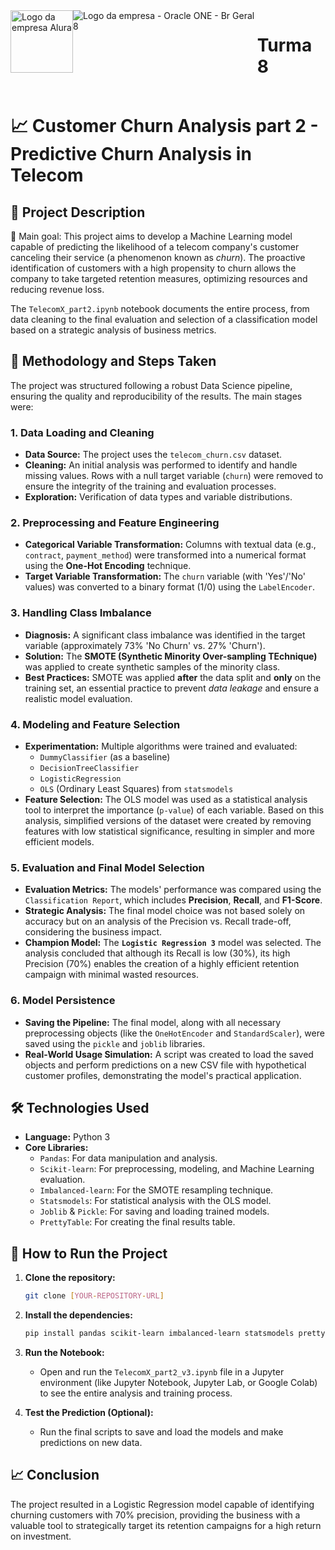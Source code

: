 <div  style="display: flex;">
    <img alt="Logo da empresa Alura" src="https://www.cuponation.com.br/images/fit-in/256x/images/a/alura_logo.png", style = "width:100px;">
    <img class="company-logo__img" src="https://cdn2.gnarususercontent.com.br/1/1221562/b6256fa6-5fde-4cdd-a4a3-d33ebc90bb6c.png" alt="Logo da empresa - Oracle ONE - Br Geral 8">
    <h1>Turma 8</h1>
</div>

# 📈 Customer Churn Analysis part 2 - Predictive Churn Analysis in Telecom

## 📄 Project Description

🎯 Main goal: This project aims to develop a Machine Learning model capable of predicting the likelihood of a telecom company's customer canceling their service (a phenomenon known as *churn*). The proactive identification of customers with a high propensity to churn allows the company to take targeted retention measures, optimizing resources and reducing revenue loss.

The `TelecomX_part2.ipynb` notebook documents the entire process, from data cleaning to the final evaluation and selection of a classification model based on a strategic analysis of business metrics.

## 🚀 Methodology and Steps Taken

The project was structured following a robust Data Science pipeline, ensuring the quality and reproducibility of the results. The main stages were:

### 1. Data Loading and Cleaning
- **Data Source:** The project uses the `telecom_churn.csv` dataset.
- **Cleaning:** An initial analysis was performed to identify and handle missing values. Rows with a null target variable (`churn`) were removed to ensure the integrity of the training and evaluation processes.
- **Exploration:** Verification of data types and variable distributions.

### 2. Preprocessing and Feature Engineering
- **Categorical Variable Transformation:** Columns with textual data (e.g., `contract`, `payment_method`) were transformed into a numerical format using the **One-Hot Encoding** technique.
- **Target Variable Transformation:** The `churn` variable (with 'Yes'/'No' values) was converted to a binary format (1/0) using the `LabelEncoder`.

### 3. Handling Class Imbalance
- **Diagnosis:** A significant class imbalance was identified in the target variable (approximately 73% 'No Churn' vs. 27% 'Churn').
- **Solution:** The **SMOTE (Synthetic Minority Over-sampling TEchnique)** was applied to create synthetic samples of the minority class.
- **Best Practices:** SMOTE was applied **after** the data split and **only** on the training set, an essential practice to prevent *data leakage* and ensure a realistic model evaluation.

### 4. Modeling and Feature Selection
- **Experimentation:** Multiple algorithms were trained and evaluated:
    - `DummyClassifier` (as a baseline)
    - `DecisionTreeClassifier`
    - `LogisticRegression`
    - `OLS` (Ordinary Least Squares) from `statsmodels`
- **Feature Selection:** The OLS model was used as a statistical analysis tool to interpret the importance (`p-value`) of each variable. Based on this analysis, simplified versions of the dataset were created by removing features with low statistical significance, resulting in simpler and more efficient models.

### 5. Evaluation and Final Model Selection
- **Evaluation Metrics:** The models' performance was compared using the `Classification Report`, which includes **Precision**, **Recall**, and **F1-Score**.
- **Strategic Analysis:** The final model choice was not based solely on accuracy but on an analysis of the Precision vs. Recall trade-off, considering the business impact.
- **Champion Model:** The **`Logistic Regression 3`** model was selected. The analysis concluded that although its Recall is low (30%), its high Precision (70%) enables the creation of a highly efficient retention campaign with minimal wasted resources.

### 6. Model Persistence
- **Saving the Pipeline:** The final model, along with all necessary preprocessing objects (like the `OneHotEncoder` and `StandardScaler`), were saved using the `pickle` and `joblib` libraries.
- **Real-World Usage Simulation:** A script was created to load the saved objects and perform predictions on a new CSV file with hypothetical customer profiles, demonstrating the model's practical application.

## 🛠️ Technologies Used
- **Language:** Python 3
- **Core Libraries:**
    - `Pandas`: For data manipulation and analysis.
    - `Scikit-learn`: For preprocessing, modeling, and Machine Learning evaluation.
    - `Imbalanced-learn`: For the SMOTE resampling technique.
    - `Statsmodels`: For statistical analysis with the OLS model.
    - `Joblib` & `Pickle`: For saving and loading trained models.
    - `PrettyTable`: For creating the final results table.

## 🚀 How to Run the Project

1. **Clone the repository:**
   ```bash
   git clone [YOUR-REPOSITORY-URL]
   ```
2. **Install the dependencies:**
   ```bash
   pip install pandas scikit-learn imbalanced-learn statsmodels prettytable
   ```
3. **Run the Notebook:**
   - Open and run the `TelecomX_part2_v3.ipynb` file in a Jupyter environment (like Jupyter Notebook, Jupyter Lab, or Google Colab) to see the entire analysis and training process.

4. **Test the Prediction (Optional):**
   - Run the final scripts to save and load the models and make predictions on new data.

## 📈 Conclusion

The project resulted in a Logistic Regression model capable of identifying churning customers with 70% precision, providing the business with a valuable tool to strategically target its retention campaigns for a high return on investment.
